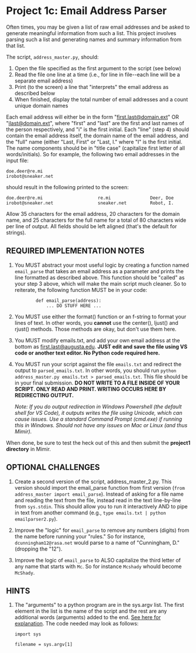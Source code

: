 # Project 1c: Email Address Parser 

Often times, you may be given a list of raw email addresses and be asked to generate meaningful information from such a list. This project involves parsing such a list and generating names and summary information from that list. 

The script, `address_master.py`, should: 

1.  Open the file specified as the first argument to the script (see below)
2.  Read the file one line at a time (i.e., for line in file--each line will be a separate email address) 
3.  Print (to the screen) a line that "interprets" the email address as described below 
4.  When finished, display the total number of email addresses and a count unique domain names 

Each email address will either be in the form "first.last@domain.ext" OR "ilast@domain.ext", where "first" and "last" are the first and last names of the person respectively, and "i" is the first initial. Each "line" (step 4) should contain the email address itself, the domain name of the email address, and the "full" name (either "Last, First" or "Last, I." where "I" is the first initial. The name components should be in "title case" (capitalize first letter of all words/initials). So for example, the following two email addresses in the input file: 
```
doe.deer@re.mi 
irobot@sneaker.net 
```
should result in the following printed to the screen: 
```
doe.deer@re.mi                     re.mi               Deer, Doe
irobot@sneaker.net                 sneaker.net         Robot, I.
```
Allow 35 characters for the email address, 20 characters for the domain name, and 25 characters for the full name for a total of 80 characters wide per line of output. All fields should be left aligned (that's the default for strings). 

## REQUIRED IMPLEMENTATION NOTES 

1.  You MUST abstract your most useful logic by creating a function named `email_parse` that takes an email address as a parameter and prints the line formatted as described above. This function should be "called" as your step 3 above, which will make the main script much cleaner. So to reiterate, the following function MUST be in your code: 
    ``` 
            def email_parse(address): 
                ... DO STUFF HERE ...
    ``` 

2.  You MUST use either the format() function or an f-string to format your lines of text. In other words, you __cannot__ use the center(), ljust() and rjust() methods. Those methods are okay, but don't use them here.

3.  You MUST modify emails.txt, and add your own email address at the bottom as first.last@augusta.edu. __JUST edit and save the file using VS code or another text editor. No Python code required here.__

4.  You MUST run your script against the file `emails.txt` and redirect the output to `parsed_emails.txt`. In other words, you should run `python address_master.py emails.txt > parsed_emails.txt`. This file should be in your final submission. __DO NOT WRITE TO A FILE INSIDE OF YOUR SCRIPT. ONLY READ AND PRINT. WRITING OCCURS HERE BY REDIRECTING OUTPUT.__ 

    *Note: If you do output redirection in Windows Powershell (the default shell for VS Code), it outputs writes the file using Unicode, which can cause issues. Use a standard Command Prompt (cmd.exe) if running this in Windows. Should not have any issues on Mac or Linux (and thus Mimir).*

When done, be sure to test the heck out of this and then submit the __project1 directory__ in Mimir.

## OPTIONAL CHALLENGES 

1.  Create a second version of the script, address_master_2.py. This version should import the email_parse function from first version (`from address_master import email_parse`). Instead of asking for a file name and reading the text from the file, instead read in the text line-by-line from `sys.stdin`. This should allow you to run it interactively AND to pipe in text from another command (e.g., `type emails.txt | python emailparser2.py`). 

2.  Improve the "logic" for `email_parse` to remove any numbers (digits) from the name before running your "rules." So for instance, `dcunningham12@rasa.net` would parse to a name of "Cunningham, D." (dropping the "12").

3.  Improve the logic of `email_parse` to ALSO capitalize the third letter of any name that starts with `Mc`. So for instance `Mcshady` whould become `McShady`.

## HINTS 

1.  The "arguments" to a python program are in the sys.argv list. The first element in the list is the name of the script and the rest are any additional words (arguments) added to the end. [See here for explanation](https://www.tutorialspoint.com/python/python_command_line_arguments.htm). The code needed may look as follows:
    ```
    import sys

    filename = sys.argv[1]
    ```
